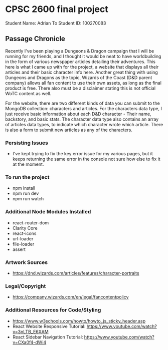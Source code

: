 # CPSC 2600 final project
Student Name: Adrian To
Student ID: 100270083

## Passage Chronicle
Recently I've been playing a Dungeons & Dragon campaign that I will be running for my friends,
and I thought it would be neat to have worldbuilding in the form of various newspaper articles
detailing their adventures. This here is what I came up with for the project, a website that
displays all their articles and their basic character info here. Another great thing with using
Dungeons and Dragons as the topic, Wizards of the Coast (D&D parent company) allows all 
fan content to use their own assets, as long as the final product is free. There also must be a 
disclaimer stating this is not official WoTC content as well.

For the website, there are two different kinds of data you can submit to the MongoDB collection:
characters and articles. For the characters data type, I just receive basic information about
each D&D character - Their name, backstory, and basic stats. The character data type also
contains an array of articles data types, to indicate which character wrote which article.
There is also a form to submit new articles as any of the characters.

### Persisting Issues
- I've kept trying to fix the key error issue for my various pages, but it keeps returning the
same error in the console not sure how else to fix it at the moment.

### To run the project
- npm install
- npm run dev
- npm run watch

### Additional Node Modules Installed
- react-router-dom
- Clarity Core
- react-icons
- url-loader
- file-loader
- assert

### Artwork Sources
- https://dnd.wizards.com/articles/features/character-portraits

### Legal/Copyright
- https://company.wizards.com/en/legal/fancontentpolicy

### Additional Resources for Code/Styling
- https://www.w3schools.com/howto/howto_js_sticky_header.asp
- React Website Responsive Tutorial: https://www.youtube.com/watch?v=3nLTB_E6XAM
- React Sidebar Navigation Tutorial: https://www.youtube.com/watch?v=CXa0f4-dWi4
